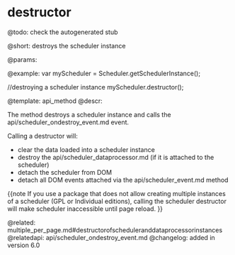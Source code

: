 destructor
=============


@todo:
	check the autogenerated stub

@short: destroys the scheduler instance
	

@params:





@example:
var myScheduler = Scheduler.getSchedulerInstance();
 
//destroying a scheduler instance
myScheduler.destructor();

@template:	api_method
@descr:

The method destroys a scheduler instance and calls the api/scheduler_ondestroy_event.md event.

Calling a destructor will:

- clear the data loaded into a scheduler instance
- destroy the api/scheduler_dataprocessor.md (if it is attached to the scheduler)
- detach the scheduler from DOM
- detach all DOM events attached via the api/scheduler_event.md method

{{note
If you use a package that does not allow creating multiple instances of a scheduler (GPL or Individual editions), calling the scheduler destructor will make scheduler inaccessible until page reload.
}}

@related:
	multiple_per_page.md#destructorofscheduleranddataprocessorinstances
@relatedapi:
    api/scheduler_ondestroy_event.md
@changelog:
added in version 6.0